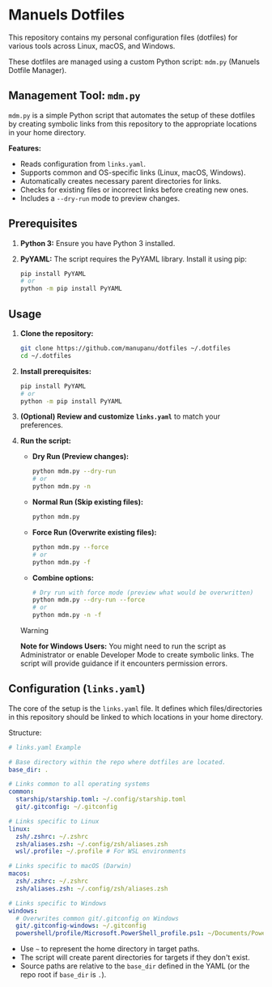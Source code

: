 # Manuels Dotfiles

This repository contains my personal configuration files (dotfiles) for various tools across Linux, macOS, and Windows.

These dotfiles are managed using a custom Python script: `mdm.py` (Manuels Dotfile Manager).

## Management Tool: `mdm.py`

`mdm.py` is a simple Python script that automates the setup of these dotfiles by creating symbolic links from this repository to the appropriate locations in your home directory.

**Features:**

* Reads configuration from `links.yaml`.
* Supports common and OS-specific links (Linux, macOS, Windows).
* Automatically creates necessary parent directories for links.
* Checks for existing files or incorrect links before creating new ones.
* Includes a `--dry-run` mode to preview changes.

## Prerequisites

1. **Python 3:** Ensure you have Python 3 installed.
2. **PyYAML:** The script requires the PyYAML library. Install it using pip:

    ```bash
    pip install PyYAML
    # or
    python -m pip install PyYAML
    ```

## Usage

1. **Clone the repository:**

    ```bash
    git clone https://github.com/manupanu/dotfiles ~/.dotfiles
    cd ~/.dotfiles
    ```

2. **Install prerequisites:**

    ```bash
    pip install PyYAML
    # or
    python -m pip install PyYAML
    ```

3. **(Optional) Review and customize `links.yaml`** to match your preferences.
4. **Run the script:**
    * **Dry Run (Preview changes):**

        ```bash
        python mdm.py --dry-run
        # or
        python mdm.py -n
        ```

    * **Normal Run (Skip existing files):**

        ```bash
        python mdm.py
        ```

    * **Force Run (Overwrite existing files):**

        ```bash
        python mdm.py --force
        # or
        python mdm.py -f
        ```

    * **Combine options:**

        ```bash
        # Dry run with force mode (preview what would be overwritten)
        python mdm.py --dry-run --force
        # or
        python mdm.py -n -f
        ```
    > [!WARNING]
    > **Note for Windows Users:** You might need to run the script as Administrator or enable Developer Mode to create symbolic links. The script will provide guidance if it encounters permission errors. 
    
## Configuration (`links.yaml`)

The core of the setup is the `links.yaml` file. It defines which files/directories in this repository should be linked to which locations in your home directory.

Structure:

```yaml
# links.yaml Example

# Base directory within the repo where dotfiles are located.
base_dir: .

# Links common to all operating systems
common:
  starship/starship.toml: ~/.config/starship.toml
  git/.gitconfig: ~/.gitconfig

# Links specific to Linux
linux:
  zsh/.zshrc: ~/.zshrc
  zsh/aliases.zsh: ~/.config/zsh/aliases.zsh
  wsl/.profile: ~/.profile # For WSL environments

# Links specific to macOS (Darwin)
macos:
  zsh/.zshrc: ~/.zshrc
  zsh/aliases.zsh: ~/.config/zsh/aliases.zsh

# Links specific to Windows
windows:
  # Overwrites common git/.gitconfig on Windows
  git/.gitconfig-windows: ~/.gitconfig
  powershell/profile/Microsoft.PowerShell_profile.ps1: ~/Documents/PowerShell/Microsoft.PowerShell_profile.ps1
```

* Use `~` to represent the home directory in target paths.
* The script will create parent directories for targets if they don't exist.
* Source paths are relative to the `base_dir` defined in the YAML (or the repo root if `base_dir` is `.`).

